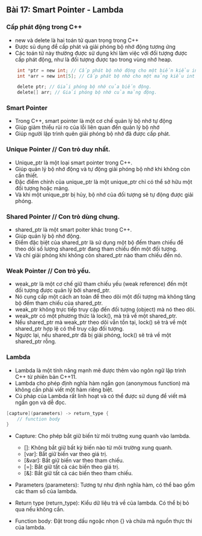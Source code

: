 ## Bài 17: Smart Pointer - Lambda

### Cấp phát động trong C++
-   new và delete là hai toán tử quan trọng trong C++
-   Được sủ dụng để cấp phát và giải phóng bộ nhớ động tương ứng
-   Các toán tử này thường được sử dụng khi làm việc với đối tượng được cấp phát động, như là đối tượng được tạo trong vùng nhớ heap.

```C
    int *ptr = new int; // Cấp phát bộ nhớ động cho một biến kiểu int
    int *arr = new int[5]; // Cấp phát bộ nhớ cho một mảng kiểu int với 5 phần tử

    delete ptr; // Giải phóng bộ nhớ của biến động.
    delete[] arr; // Giải phóng bộ nhớ của mảng động.
```

### Smart Pointer
-   Trong C++, smart pointer là một cơ chế quản lý bộ nhớ tự động
-   Giúp giảm thiểu rủi ro của lỗi liên quan đến quản lý bộ nhớ
-   Giúp người lập trình quên giải phóng bộ nhớ đã được cấp phát.

### Unique Pointer // Con trỏ duy nhất.
-   Unique_ptr là một loại smart pointer trong C++.
-   Giúp quản lý bộ nhớ động và tự động giải phóng bộ nhớ khi không còn cần thiết.
-   Đặc điểm chính của unique_ptr là một unique_ptr chỉ có thể sở hữu một đối tượng hoặc mảng.
-   Và khi một unique_ptr bị hủy, bộ nhớ của đối tượng sẽ tự động được giải phóng.

### Shared Pointer // Con trỏ dùng chung.
-   shared_ptr là một smart poiter khác trong C++.
-   Giúp quản lý bộ nhớ động.
-   Điểm đặc biệt của shared_ptr là sử dụng một bộ đếm tham chiếu để theo dõi số lượng shared_ptr đang tham chiếu đến một đối tượng.
-   Và chỉ giải phóng khi không còn shared_ptr nào tham chiếu đến nó.

### Weak Pointer // Con trỏ yếu.
-   weak_ptr là một cơ chế giữ tham chiếu yếu (weak reference) đến một đối tượng được quản lý bởi shared_ptr.
-   Nó cung cấp một cách an toàn để theo dõi một đối tượng mà không tăng bộ đếm tham chiếu của shared_ptr.
-   weak_ptr không trực tiếp truy cập đến đối tượng (object) mà nó theo dõi.
-   weak_ptr có một phương thức là lock(), mà trả về một shared_ptr.
-   Nếu shared_ptr mà weak_ptr theo dõi vẫn tồn tại, lock() sẽ trả về một shared_ptr hợp lệ có thể truy cập đối tượng.
-   Ngược lại, nếu shared_ptr đã bị giải phóng, lock() sẽ trả về một shared_ptr rỗng.


### Lambda
-   Lambda là một tính năng mạnh mẽ được thêm vào ngôn ngữ lập trình C++ từ phiên bản C++11.
-   Lambda cho phép định nghĩa hàm ngắn gọn (anonymous function) mà không cần phải viết một hàm riêng biệt.
-   Cú pháp của Lambda rất linh hoạt và có thể được sử dụng để viết mã ngắn gọn và dễ đọc.
```C
[capture](parameters) -> return_type {
    // function body
}
```
-   Capture: Cho phép bắt giữ biến từ môi trường xung quanh vào lambda.
    +   []: Không bắt giữ bất kỳ biến nào từ môi trường xung quanh.
    +   [var]: Bắt giữ biến var theo giá trị.
    +   [&var]: Bắt giữ biến var theo tham chiếu.
    +   [=]: Bắt giữ tất cả các biến theo giá trị.
    +   [&]: Bắt giữ tất cả các biến theo tham chiếu.

-   Parameters (parameters): Tương tự như định nghĩa hàm, có thể bao gồm các tham số của lambda.
-   Return type (return_type): Kiểu dữ liệu trả về của lambda. Có thể bị bỏ qua nếu không cần.
-   Function body: Đặt trong dấu ngoặc nhọn {} và chứa mã nguồn thực thi của lambda.
